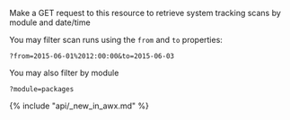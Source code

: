 Make a GET request to this resource to retrieve system tracking scans by module and date/time

You may filter scan runs using the `from` and `to` properties:

`?from=2015-06-01%2012:00:00&to=2015-06-03`

You may also filter by module

`?module=packages`

{% include "api/_new_in_awx.md" %}